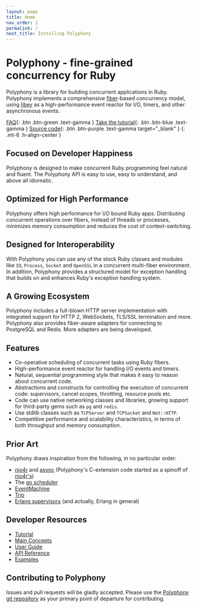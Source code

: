 ```yaml
---
layout: page
title: Home
nav_order: 1
permalink: /
next_title: Installing Polyphony
---
```


# Polyphony - fine-grained concurrency for Ruby

Polyphony is a library for building concurrent applications in Ruby. Polyphony
implements a comprehensive
[fiber](https://ruby-doc.org/core-2.5.1/Fiber.html)-based concurrency model,
using [libev](https://github.com/enki/libev) as a high-performance event reactor
for I/O, timers, and other asynchronous events.

[FAQ](faq){: .btn .btn-green .text-gamma }
[Take the tutorial](getting-started/tutorial){: .btn .btn-blue .text-gamma }
[Source code](https://github.com/digital-fabric/polyphony){: .btn .btn-purple .text-gamma target="_blank" }
{: .mt-6 .h-align-center }

## Focused on Developer Happiness

Polyphony is designed to make concurrent Ruby programming feel natural and
fluent. The Polyphony API is easy to use, easy to understand, and above all
idiomatic.

## Optimized for High Performance

Polyphony offers high performance for I/O bound Ruby apps. Distributing
concurrent operations over fibers, instead of threads or processes, minimizes
memory consumption and reduces the cost of context-switching.

## Designed for Interoperability

With Polyphony you can use any of the stock Ruby classes and modules like `IO`,
`Process`, `Socket` and `OpenSSL` in a concurrent multi-fiber environment. In
addition, Polyphony provides a structured model for exception handling that
builds on and enhances Ruby's exception handling system.

## A Growing Ecosystem

Polyphony includes a full-blown HTTP server implementation with integrated
support for HTTP 2, WebSockets, TLS/SSL termination and more. Polyphony also
provides fiber-aware adapters for connecting to PostgreSQL and Redis. More
adapters are being developed.

## Features

* Co-operative scheduling of concurrent tasks using Ruby fibers.
* High-performance event reactor for handling I/O events and timers.
* Natural, sequential programming style that makes it easy to reason about
  concurrent code.
* Abstractions and constructs for controlling the execution of concurrent code:
  supervisors, cancel scopes, throttling, resource pools etc.
* Code can use native networking classes and libraries, growing support for
  third-party gems such as `pg` and `redis`.
* Use stdlib classes such as `TCPServer` and `TCPSocket` and `Net::HTTP`.
* Competitive performance and scalability characteristics, in terms of both
  throughput and memory consumption.

## Prior Art

Polyphony draws inspiration from the following, in no particular order:

* [nio4r](https://github.com/socketry/nio4r/) and
  [async](https://github.com/socketry/async) (Polyphony's C-extension code
  started as a spinoff of
  [nio4r's](https://github.com/socketry/nio4r/tree/master/ext))
* The [go scheduler](https://www.ardanlabs.com/blog/2018/08/scheduling-in-go-part2.html)
* [EventMachine](https://github.com/eventmachine/eventmachine)
* [Trio](https://trio.readthedocs.io/)
* [Erlang supervisors](http://erlang.org/doc/man/supervisor.html) (and actually,
  Erlang in general)

## Developer Resources

* [Tutorial](getting-started/tutorial)
* [Main Concepts](main-concepts/concurrency/)
* [User Guide](user-guide/all-about-timers/)
* [API Reference](api-reference/exception/)
* [Examples](https://github.com/digital-fabric/polyphony/tree/9e0f3b09213156bdf376ef33684ef267517f06e8/examples/README.md)

## Contributing to Polyphony

Issues and pull requests will be gladly accepted. Please use the [Polyphony git
repository](https://github.com/digital-fabric/polyphony) as your primary point
of departure for contributing.
